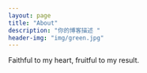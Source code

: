 ```yaml
---
layout: page
title: "About"
description: "你的博客描述 " 
header-img: "img/green.jpg"
---
```


Faithful to my heart, fruitful to my result.





